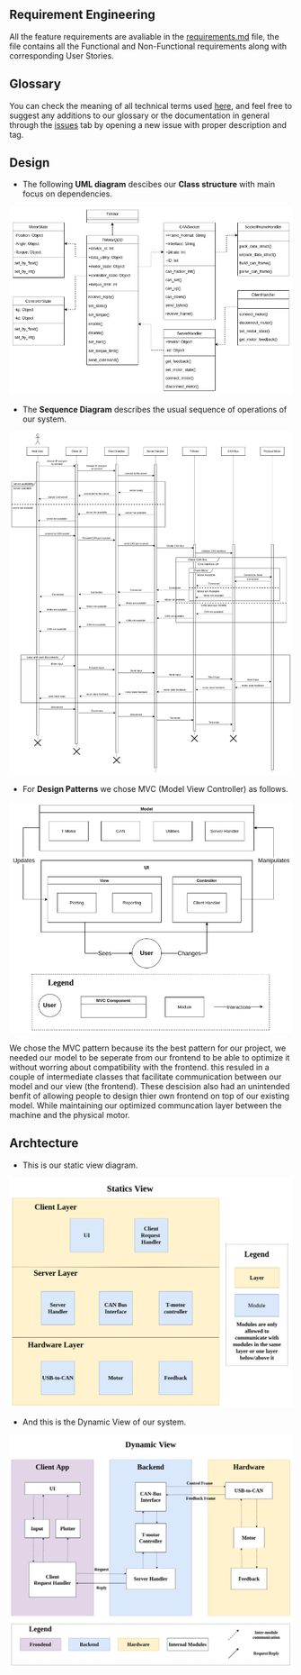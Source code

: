 ## Requirement Engineering
All the feature requirements are avaliable in the [requirements.md](documentation/requirements.md) file, the file contains all the Functional and Non-Functional requirements along with corresponding User Stories.  

## Glossary
You can check the meaning of all technical terms used [here](documentation/glossary.md), and feel free to suggest any additions to our glossary or the documentation in general through the [issues](https://github.com/SeifAbdElrhman/T-Motor-Controller/issues) tab by opening a new issue with proper description and tag.  

## Design 
* The following **UML diagram** descibes our **Class structure** with main focus on dependencies.  

![Send](/documentation/Class_Diagram.png)

* The **Sequence Diagram** describes the usual sequence of operations of our system.  

![Send](/documentation/Sequence_Diagram.png)

* For **Design Patterns** we chose MVC (Model View Controller) as follows.

![Send](/documentation/Model_View_Controller.png)

We chose the MVC pattern because its the best pattern for our project, we needed our model to be seperate from our frontend to be able to optimize it without worring about compatibility with the frontend. this resuled in a couple of intermediate classes that facilitate communication between our model and our view (the frontend). These descision also had an unintended benfit of allowing people to design thier own frontend on top of our existing model. While maintaining our optimized communcation layer between the machine and the physical motor.

## Archtecture
* This is our static view diagram.  

![Send](/documentation/Static_View.png)

* And this is the Dynamic View of our system.

![Send](/documentation/Dynamic_View.png)
